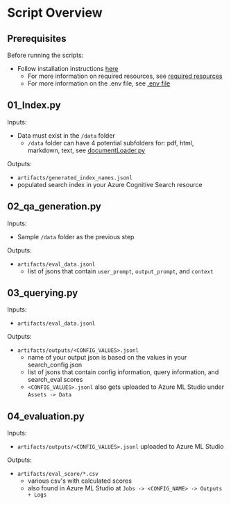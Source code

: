 # Script Overview

## Prerequisites
Before running the scripts:
- Follow installation instructions [here](/README.md#installation) 
    - For more information on required resources, see [required resources](/docs/environment-variables.md#required-resources)
    - For more information on the .env file, see [.env file](/docs/environment-variables.md#environment-variables)

## 01_Index.py
Inputs:
- Data must exist in the `/data` folder
    - `/data` folder can have 4 potential subfolders for: pdf, html, markdown, text, see [documentLoader.py](/rag_experiment_accelerator/doc_loader/documentLoader.py)

Outputs:
- `artifacts/generated_index_names.jsonl`
- populated search index in your Azure Cognitive Search resource

## 02_qa_generation.py
Inputs:
- Sample `/data` folder as the previous step

Outputs:
- `artifacts/eval_data.jsonl`
    - list of jsons that contain `user_prompt`, `output_prompt`, and `context`

## 03_querying.py
Inputs:
- `artifacts/eval_data.jsonl`

Outputs:
- `artifacts/outputs/<CONFIG_VALUES>.jsonl`
    - name of your output json is based on the values in your search_config.json
    - list of jsons that contain config information, query information, and search_eval scores
    - `<CONFIG_VALUES>.jsonl` also gets uploaded to Azure ML Studio under `Assets -> Data`

## 04_evaluation.py
Inputs:
- `artifacts/outputs/<CONFIG_VALUES>.jsonl` uploaded to Azure ML Studio

Outputs:
- `artifacts/eval_score/*.csv`
    - various csv's with calculated scores
    - also found in Azure ML Studio at `Jobs -> <CONFIG_NAME> -> Outputs + Logs`
